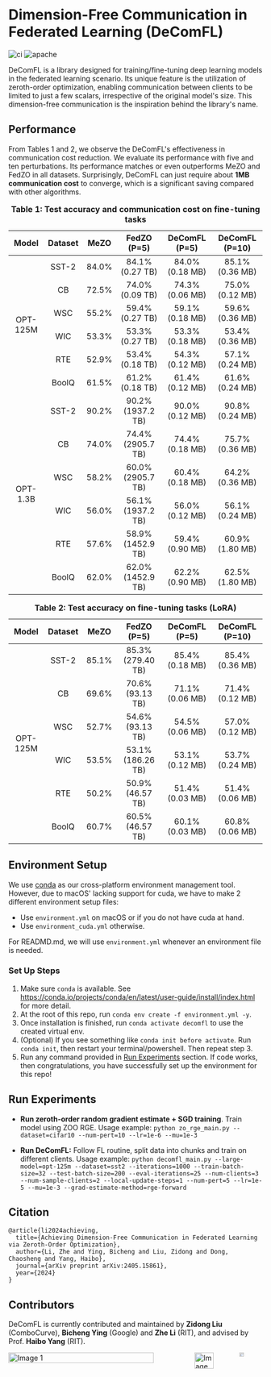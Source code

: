 # Dimension-Free Communication in Federated Learning (DeComFL)

![ci](https://github.com/ZidongLiu/FedDisco/actions/workflows/ci.yaml/badge.svg) ![apache](https://img.shields.io/badge/License-Apache%202.0-blue.svg)

DeComFL is a library designed for training/fine-tuning deep learning models in the federated learning scenario. Its unique feature is the utilization of zeroth-order optimization, enabling communication between clients to be limited to just a few scalars, irrespective of the original model's size. This dimension-free communication is the inspiration behind the library's name.

## Performance

From Tables 1 and 2, we observe the DeComFL's effectiveness in communication cost reduction. We evaluate its performance with five and ten perturbations. Its performance matches or even outperforms MeZO and FedZO in all datasets. Surprisingly, DeComFL can just require about **1MB communication cost** to converge, which is a significant saving compared with other algorithms. 

<table>
  <caption style="caption-side: top; text-align: center; font-weight: bold;">Table 1: Test accuracy and communication cost on fine-tuning tasks</caption>
  <thead>
    <tr>
      <th style="text-align: center;">Model</th>
      <th style="text-align: center;">Dataset</th>
      <th style="text-align: center;">MeZO</th>
      <th style="text-align: center;">FedZO (P=5)</th>
      <th style="text-align: center;">DeComFL (P=5)</th>
      <th style="text-align: center;">DeComFL (P=10)</th>
    </tr>
  </thead>
  <tbody>
    <tr>
      <td rowspan="6" style="text-align: center;">OPT-125M</td>
      <td style="text-align: center;">SST-2</td>
      <td style="text-align: center;">84.0%</td>
      <td style="text-align: center;">84.1%(0.27 TB)</td>
      <td style="text-align: center;">84.0%(0.18 MB)</td>
      <td style="text-align: center;">85.1%(0.36 MB)</td>
    </tr>
    <tr>
      <td style="text-align: center;">CB</td>
      <td style="text-align: center;">72.5%</td>
      <td style="text-align: center;">74.0%(0.09 TB)</td>
      <td style="text-align: center;">74.3%(0.06 MB)</td>
      <td style="text-align: center;">75.0%(0.12 MB)</td>
    </tr>
    <tr>
      <td style="text-align: center;">WSC</td>
      <td style="text-align: center;">55.2%</td>
      <td style="text-align: center;">59.4%(0.27 TB)</td>
      <td style="text-align: center;">59.1%(0.18 MB)</td>
      <td style="text-align: center;">59.6%(0.36 MB)</td>
    </tr>
    <tr>
      <td style="text-align: center;">WIC</td>
      <td style="text-align: center;">53.3%</td>
      <td style="text-align: center;">53.3%(0.27 TB)</td>
      <td style="text-align: center;">53.3%(0.18 MB)</td>
      <td style="text-align: center;">53.4%(0.36 MB)</td>
    </tr>
    <tr>
      <td style="text-align: center;">RTE</td>
      <td style="text-align: center;">52.9%</td>
      <td style="text-align: center;">53.4%(0.18 TB)</td>
      <td style="text-align: center;">54.3%(0.12 MB)</td>
      <td style="text-align: center;">57.1%(0.24 MB)</td>
    </tr>
    <tr>
      <td style="text-align: center;">BoolQ</td>
      <td style="text-align: center;">61.5%</td>
      <td style="text-align: center;">61.2%(0.18 TB)</td>
      <td style="text-align: center;">61.4%(0.12 MB)</td>
      <td style="text-align: center;">61.6%(0.24 MB)</td>
    </tr>
    <tr>
      <td rowspan="6" style="text-align: center;">OPT-1.3B</td>
      <td style="text-align: center;">SST-2</td>
      <td style="text-align: center;">90.2%</td>
      <td style="text-align: center;">90.2%(1937.2 TB)</td>
      <td style="text-align: center;">90.0%(0.12 MB)</td>
      <td style="text-align: center;">90.8%(0.24 MB)</td>
    </tr>
    <tr>
      <td style="text-align: center;">CB</td>
      <td style="text-align: center;">74.0%</td>
      <td style="text-align: center;">74.4%(2905.7 TB)</td>
      <td style="text-align: center;">74.4%(0.18 MB)</td>
      <td style="text-align: center;">75.7%(0.36 MB)</td>
    </tr>
    <tr>
      <td style="text-align: center;">WSC</td>
      <td style="text-align: center;">58.2%</td>
      <td style="text-align: center;">60.0%(2905.7 TB)</td>
      <td style="text-align: center;">60.4%(0.18 MB)</td>
      <td style="text-align: center;">64.2%(0.36 MB)</td>
    </tr>
    <tr>
      <td style="text-align: center;">WIC</td>
      <td style="text-align: center;">56.0%</td>
      <td style="text-align: center;">56.1%(1937.2 TB)</td>
      <td style="text-align: center;">56.0%(0.12 MB)</td>
      <td style="text-align: center;">56.1%(0.24 MB)</td>
    </tr>
    <tr>
      <td style="text-align: center;">RTE</td>
      <td style="text-align: center;">57.6%</td>
      <td style="text-align: center;">58.9%(1452.9 TB)</td>
      <td style="text-align: center;">59.4%(0.90 MB)</td>
      <td style="text-align: center;">60.9%(1.80 MB)</td>
    </tr>
    <tr>
      <td style="text-align: center;">BoolQ</td>
      <td style="text-align: center;">62.0%</td>
      <td style="text-align: center;">62.0%(1452.9 TB)</td>
      <td style="text-align: center;">62.2%(0.90 MB)</td>
      <td style="text-align: center;">62.5%(1.80 MB)</td>
    </tr>
  </tbody>
</table>


<table>
  <caption style="caption-side: top; text-align: center; font-weight: bold;">Table 2: Test accuracy on fine-tuning tasks (LoRA)</caption>
  <thead>
    <tr>
      <th style="text-align: center;">Model</th>
      <th style="text-align: center;">Dataset</th>
      <th style="text-align: center;">MeZO</th>
      <th style="text-align: center;">FedZO (P=5)</th>
      <th style="text-align: center;">DeComFL (P=5)</th>
      <th style="text-align: center;">DeComFL (P=10)</th>
    </tr>
  </thead>
  <tbody>
    <tr>
      <td style="text-align: center;" rowspan="6">OPT-125M</td>
      <td style="text-align: center;">SST-2</td>
      <td style="text-align: center;">85.1%</td>
      <td style="text-align: center;">85.3% (279.40 TB)</td>
      <td style="text-align: center;">85.4% (0.18 MB)</td>
      <td style="text-align: center;">85.4% (0.36 MB)</td>
    </tr>
    <tr>
      <td style="text-align: center;">CB</td>
      <td style="text-align: center;">69.6%</td>
      <td style="text-align: center;">70.6% (93.13 TB)</td>
      <td style="text-align: center;">71.1% (0.06 MB)</td>
      <td style="text-align: center;">71.4% (0.12 MB)</td>
    </tr>
    <tr>
      <td style="text-align: center;">WSC</td>
      <td style="text-align: center;">52.7%</td>
      <td style="text-align: center;">54.6% (93.13 TB)</td>
      <td style="text-align: center;">54.5% (0.06 MB)</td>
      <td style="text-align: center;">57.0% (0.12 MB)</td>
    </tr>
    <tr>
      <td style="text-align: center;">WIC</td>
      <td style="text-align: center;">53.5%</td>
      <td style="text-align: center;">53.1% (186.26 TB)</td>
      <td style="text-align: center;">53.1% (0.12 MB)</td>
      <td style="text-align: center;">53.7% (0.24 MB)</td>
    </tr>
    <tr>
      <td style="text-align: center;">RTE</td>
      <td style="text-align: center;">50.2%</td>
      <td style="text-align: center;">50.9% (46.57 TB)</td>
      <td style="text-align: center;">51.4% (0.03 MB)</td>
      <td style="text-align: center;">51.4% (0.06 MB)</td>
    </tr>
    <tr>
      <td style="text-align: center;">BoolQ</td>
      <td style="text-align: center;">60.7%</td>
      <td style="text-align: center;">60.5% (46.57 TB)</td>
      <td style="text-align: center;">60.1% (0.03 MB)</td>
      <td style="text-align: center;">60.8% (0.06 MB)</td>
    </tr>
  </tbody>
</table>



## Environment Setup

We use [conda](https://docs.conda.io/projects/conda/en/stable/) as our cross-platform environment management tool. However, due to macOS' lacking support for cuda, we have to make 2 different environment setup files:

- Use `environment.yml` on macOS or if you do not have cuda at hand.
- Use `environment_cuda.yml` otherwise.

For READMD.md, we will use `environment.yml` whenever an environment file is needed.

### Set Up Steps

1. Make sure `conda` is available. See https://conda.io/projects/conda/en/latest/user-guide/install/index.html for more detail.
2. At the root of this repo, run `conda env create -f environment.yml -y`.
3. Once installation is finished, run `conda activate decomfl` to use the created virtual env.
4. (Optional) If you see something like `conda init before activate`. Run `conda init`, then restart your terminal/powershell. Then repeat step 3.
5. Run any command provided in [Run Experiments](#run-experiments) section. If code works, then congratulations, you have successfully set up the environment for this repo!

## Run Experiments

- **Run zeroth-order random gradient estimate + SGD training**. Train model using ZOO RGE.
  Usage example: `python zo_rge_main.py --dataset=cifar10 --num-pert=10 --lr=1e-6 --mu=1e-3`

- **Run DeComFL:** Follow FL routine, split data into chunks and train on different clients.
  Usage example: `python decomfl_main.py --large-model=opt-125m --dataset=sst2 --iterations=1000 --train-batch-size=32 --test-batch-size=200 --eval-iterations=25 --num-clients=3 --num-sample-clients=2 --local-update-steps=1 --num-pert=5 --lr=1e-5 --mu=1e-3 --grad-estimate-method=rge-forward`


## Citation

```
@article{li2024achieving,
  title={Achieving Dimension-Free Communication in Federated Learning via Zeroth-Order Optimization},
  author={Li, Zhe and Ying, Bicheng and Liu, Zidong and Dong, Chaosheng and Yang, Haibo},
  journal={arXiv preprint arXiv:2405.15861},
  year={2024}
}
```

## Contributors
DeComFL is currently contributed and maintained by <a href="https://zidongliu.github.io/" style="text-decoration: none;">**Zidong Liu**</a> (ComboCurve), <a href="https://scholar.google.com/citations?user=LuF6KX4AAAAJ&hl=en&oi=ao" style="text-decoration: none;">**Bicheng Ying**</a> (Google) and <a href="https://rogerrogerusc.github.io/" style="text-decoration: none;">**Zhe Li**</a> (RIT), and advised by Prof. <a href="https://haibo-yang-osu.github.io/homepage/" style="text-decoration: none;">**Haibo Yang**</a> (RIT). 

<div style="display: flex; justify-content: space-between;">
    <img src="https://github.com/user-attachments/assets/b3982917-e302-42c3-b396-e33bb9f52c90" alt="Image 1" style="width: 80%;" />
    <div style="display: flex; justify-content: center;">
      <img src="https://github.com/user-attachments/assets/c0dfb199-0a51-4b17-b9ba-9fe09d2c4f7a" alt="Image 2" style="width: 51%;" /> &nbsp;&nbsp;&nbsp;&nbsp;
      <img src="https://github.com/user-attachments/assets/23ba00dc-fc62-4ab3-9c70-0326aa20b786" alt="Image 3" style="width: 25%;" />
    </div>
</div>
